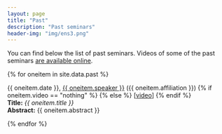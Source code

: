 ```yaml
---
layout: page
title: "Past"
description: "Past seminars"
header-img: "img/ens3.png"
---
```


You can find below the list of past seminars. Videos of some of the past seminars [are available online](https://www.youtube.com/channel/UCAhx5LLlJDi8pTLI2EICKjQ/videos).



{% for oneitem in site.data.past %}
<p>
  {{ oneitem.date }}, <a href="{{ oneitem.url }}">{{ oneitem.speaker }}</a> ({{ oneitem.affiliation }})
  {% if oneitem.video == "nothing" %}
  {% else %}
    [<a href="{{ oneitem.video }}">video</a>]
  {% endif %}
  <br/>
  <b>Title:</b> <i>{{ oneitem.title }}</i><br/>
  <b>Abstract:</b> {{ oneitem.abstract }}
  </p>
{% endfor %}

